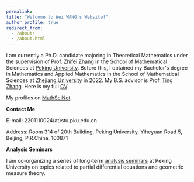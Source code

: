 ```yaml
---
permalink: 
title: "Welcome to Wei WANG's Website!"
author_profile: true
redirect_from: 
  - /about/
  - /about.html
---
```


I am currently a Ph.D. candidate majoring in Theoretical Mathematics under the supervision of Prof. [Zhifei Zhang](http://english.math.pku.edu.cn//Faculty/Facuity/ALL/old_site_Faculty_ALL_2_128.htm) in the School of Mathematical Sciences at [Peking University](http://english.math.pku.edu.cn/). Before this, I obtained my Bachelor's degree in Mathematics and Applied Mathematics in the School of Mathematical Sciences at [Zhejiang University](http://www.math.zju.edu.cn/mathen/) in 2022. My B.S. advisor is Prof. [Ting Zhang](https://person.zju.edu.cn/en/zhangting). Here is my full [CV](https://github.com/LuisYanka/CVofWW/raw/main/cv.pdf).

My profiles on [MathSciNet](https://mathscinet.ams.org/mathscinet/author?authorId=1548566).

**Contact Me**

E-mail: 2201110024(at)stu.pku.edu.cn

Address: Room 314 of 20th Building, Peking University, Yiheyuan Road 5, Beijing, P.R.China, 100871

**Analysis Seminars**

I am co-organizing a series of long-term [analysis seminars](https://luisyanka.github.io/weiwang.github.io/year-archive/) at Peking University on topics related to partial differential equations and geometric measure theory.  

